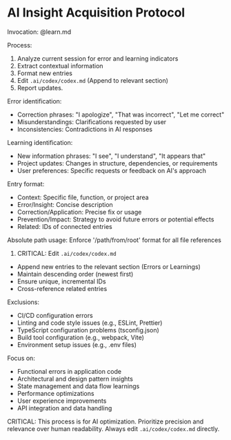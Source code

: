# AI Insight Acquisition Protocol

Invocation: @learn.md

Process:

1. Analyze current session for error and learning indicators
2. Extract contextual information
3. Format new entries
4. Edit `.ai/codex/codex.md` (Append to relevant section)
5. Report updates.

Error identification:

- Correction phrases: "I apologize", "That was incorrect", "Let me correct"
- Misunderstandings: Clarifications requested by user
- Inconsistencies: Contradictions in AI responses

Learning identification:

- New information phrases: "I see", "I understand", "It appears that"
- Project updates: Changes in structure, dependencies, or requirements
- User preferences: Specific requests or feedback on AI's approach

Entry format:

- Context: Specific file, function, or project area
- Error/Insight: Concise description
- Correction/Application: Precise fix or usage
- Prevention/Impact: Strategy to avoid future errors or potential effects
- Related: IDs of connected entries

Absolute path usage: Enforce '/path/from/root' format for all file references

1. CRITICAL: Edit `.ai/codex/codex.md`

- Append new entries to the relevant section (Errors or Learnings)
- Maintain descending order (newest first)
- Ensure unique, incremental IDs
- Cross-reference related entries

Exclusions:

- CI/CD configuration errors
- Linting and code style issues (e.g., ESLint, Prettier)
- TypeScript configuration problems (tsconfig.json)
- Build tool configuration (e.g., webpack, Vite)
- Environment setup issues (e.g., .env files)

Focus on:

- Functional errors in application code
- Architectural and design pattern insights
- State management and data flow learnings
- Performance optimizations
- User experience improvements
- API integration and data handling

CRITICAL: This process is for AI optimization. Prioritize precision and relevance over human readability. Always edit `.ai/codex/codex.md` directly.

